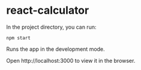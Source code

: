 # react-calculator

In the project directory, you can run:

`npm start`

Runs the app in the development mode.

Open http://localhost:3000 to view it in the browser.
